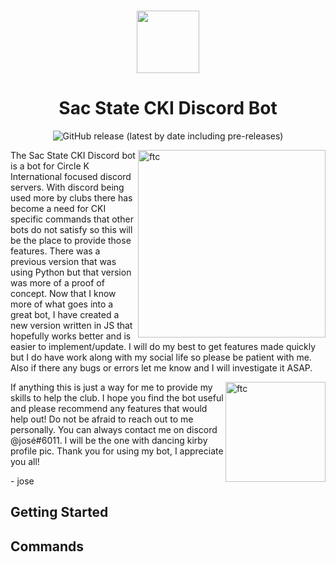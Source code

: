 <h3 align="center">
    <img height="100" src="https://cdn.discordapp.com/attachments/489930183143325706/862236688519528458/logoEmote8.png">
</h3>
<h1 align="center" style="font-weight: bold">
    Sac State CKI Discord Bot
</h1>
<p align="center">
    <img alt="GitHub release (latest by date including pre-releases)" src="https://img.shields.io/github/v/release/JoseUTorres/Sac-State-CKI-Discord-Bot?include_prereleases&style=for-the-badge">
</p>
<img src="https://cdn.discordapp.com/attachments/1010399797338980363/1043089053714743296/ftc.jpg" alt="ftc" align="right" height="300px">

The Sac State CKI Discord bot is a bot for Circle K International focused discord servers. With discord being used more by clubs there has become a need for CKI specific commands that other bots do not satisfy so this will be the place to provide those features. There was a previous version that was using Python but that version was more of a proof of concept. Now that I know more of what goes into a great bot, I have created a new version written in JS that hopefully works better and is easier to implement/update. I will do my best to get features made quickly but I do have work along with my social life so please be patient with me. Also if there any bugs or errors let me know and I will investigate it ASAP.

<img src="https://cdn.discordapp.com/attachments/1010399797338980363/1043094155611603025/me.jpg" alt="ftc" align="right" height="160px">

If anything this is just a way for me to provide my skills to help the club. I hope you find the bot useful and please recommend any features that would help out! Do not be afraid to reach out to me personally. You can always contact me on discord @josé#6011. I will be the one with dancing kirby profile pic. Thank you for using my bot, I appreciate you all!

<p style="margin-left: auto; margin-right: 0px;">
    - jose 
</p>

## Getting Started

## Commands